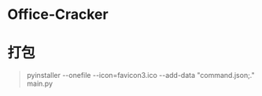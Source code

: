 # Office-Cracker

# 打包
> pyinstaller --onefile --icon=favicon3.ico --add-data "command.json;." main.py
